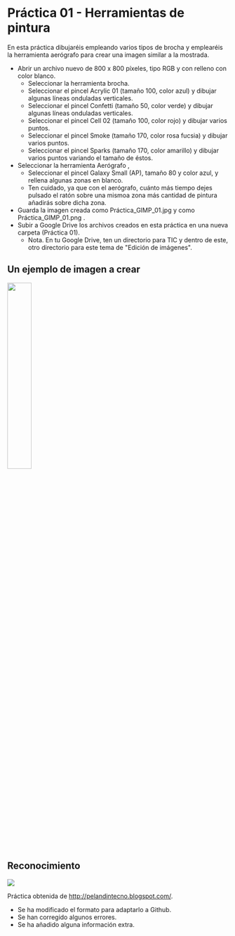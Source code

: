 # Práctica 01 - Herramientas de pintura

En esta práctica dibujaréis empleando varios tipos de brocha y emplearéis la herramienta aerógrafo para crear una imagen similar a
la mostrada.
* Abrir un archivo nuevo de 800 x 800 píxeles, tipo RGB y con relleno con color blanco.
	* Seleccionar la herramienta brocha.
	* Seleccionar el pincel Acrylic 01 (tamaño 100, color azul) y dibujar algunas líneas onduladas verticales.
	* Seleccionar el pincel Confetti (tamaño 50, color verde) y dibujar algunas líneas onduladas verticales.
	* Seleccionar el pincel Cell 02 (tamaño 100, color rojo) y dibujar varios puntos.
	* Seleccionar el pincel Smoke (tamaño 170, color rosa fucsia) y dibujar varios puntos.
	* Seleccionar el pincel Sparks (tamaño 170, color amarillo) y dibujar varios puntos variando el tamaño de éstos.
* Seleccionar la herramienta Aerógrafo ,
	* Seleccionar el pincel Galaxy Small (AP), tamaño 80 y color azul, y rellena algunas zonas en blanco.
	* Ten cuidado, ya que con el aerógrafo, cuánto más tiempo dejes pulsado el ratón sobre una mismoa zona más cantidad de pintura añadirás sobre dicha zona.
* Guarda la imagen creada como Práctica_GIMP_01.jpg y como Práctica_GIMP_01.png .
* Subir a Google Drive los archivos creados en esta práctica en una nueva carpeta (Práctica 01).
	* Nota. En tu Google Drive, ten un directorio para TIC y dentro de este, otro directorio para este tema de "Edición de imágenes".

## Un ejemplo de imagen a crear

[<img src="Ejemplo_Práctica_01.png" width="33%">](Ejemplo_Práctica_01.png)


## Reconocimiento

[<img src="https://licensebuttons.net/l/by-nc-sa/3.0/88x31.png">](https://creativecommons.org/licenses/by-nc-sa/4.0/deed.es)

Práctica obtenida de http://pelandintecno.blogspot.com/.
* Se ha modificado el formato para adaptarlo a Github.
* Se han corregido algunos errores.
* Se ha añadido alguna información extra.
